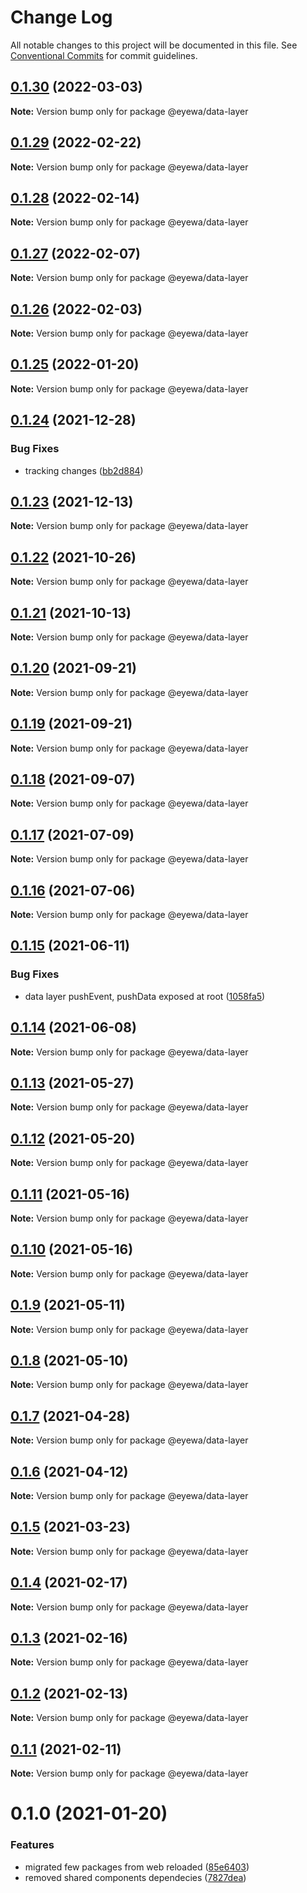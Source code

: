 # Change Log

All notable changes to this project will be documented in this file.
See [Conventional Commits](https://conventionalcommits.org) for commit guidelines.

## [0.1.30](https://github.com/GunjanjainEyewa/fe-core/compare/@eyewa/data-layer@0.1.29...@eyewa/data-layer@0.1.30) (2022-03-03)

**Note:** Version bump only for package @eyewa/data-layer





## [0.1.29](https://github.com/GunjanjainEyewa/fe-core/compare/@eyewa/data-layer@0.1.28...@eyewa/data-layer@0.1.29) (2022-02-22)

**Note:** Version bump only for package @eyewa/data-layer





## [0.1.28](https://github.com/GunjanjainEyewa/fe-core/compare/@eyewa/data-layer@0.1.27...@eyewa/data-layer@0.1.28) (2022-02-14)

**Note:** Version bump only for package @eyewa/data-layer





## [0.1.27](https://github.com/GunjanjainEyewa/fe-core/compare/@eyewa/data-layer@0.1.26...@eyewa/data-layer@0.1.27) (2022-02-07)

**Note:** Version bump only for package @eyewa/data-layer





## [0.1.26](https://github.com/GunjanjainEyewa/fe-core/compare/@eyewa/data-layer@0.1.25...@eyewa/data-layer@0.1.26) (2022-02-03)

**Note:** Version bump only for package @eyewa/data-layer





## [0.1.25](https://github.com/GunjanjainEyewa/fe-core/compare/@eyewa/data-layer@0.1.24...@eyewa/data-layer@0.1.25) (2022-01-20)

**Note:** Version bump only for package @eyewa/data-layer





## [0.1.24](https://github.com/GunjanjainEyewa/fe-core/compare/@eyewa/data-layer@0.1.23...@eyewa/data-layer@0.1.24) (2021-12-28)


### Bug Fixes

* tracking changes ([bb2d884](https://github.com/GunjanjainEyewa/fe-core/commit/bb2d88431a93e6fec8c65de21979ea757589aa88))





## [0.1.23](https://github.com/GunjanjainEyewa/fe-core/compare/@eyewa/data-layer@0.1.22...@eyewa/data-layer@0.1.23) (2021-12-13)

**Note:** Version bump only for package @eyewa/data-layer





## [0.1.22](https://github.com/GunjanjainEyewa/fe-core/compare/@eyewa/data-layer@0.1.21...@eyewa/data-layer@0.1.22) (2021-10-26)

**Note:** Version bump only for package @eyewa/data-layer





## [0.1.21](https://github.com/GunjanjainEyewa/fe-core/compare/@eyewa/data-layer@0.1.20...@eyewa/data-layer@0.1.21) (2021-10-13)

**Note:** Version bump only for package @eyewa/data-layer





## [0.1.20](https://github.com/GunjanjainEyewa/fe-core/compare/@eyewa/data-layer@0.1.19...@eyewa/data-layer@0.1.20) (2021-09-21)

**Note:** Version bump only for package @eyewa/data-layer





## [0.1.19](https://github.com/GunjanjainEyewa/fe-core/compare/@eyewa/data-layer@0.1.18...@eyewa/data-layer@0.1.19) (2021-09-21)

**Note:** Version bump only for package @eyewa/data-layer





## [0.1.18](https://github.com/GunjanjainEyewa/fe-core/compare/@eyewa/data-layer@0.1.17...@eyewa/data-layer@0.1.18) (2021-09-07)

**Note:** Version bump only for package @eyewa/data-layer





## [0.1.17](https://github.com/GunjanjainEyewa/fe-core/compare/@eyewa/data-layer@0.1.16...@eyewa/data-layer@0.1.17) (2021-07-09)

**Note:** Version bump only for package @eyewa/data-layer





## [0.1.16](https://github.com/GunjanjainEyewa/fe-core/compare/@eyewa/data-layer@0.1.15...@eyewa/data-layer@0.1.16) (2021-07-06)

**Note:** Version bump only for package @eyewa/data-layer





## [0.1.15](https://github.com/GunjanjainEyewa/fe-core/compare/@eyewa/data-layer@0.1.14...@eyewa/data-layer@0.1.15) (2021-06-11)


### Bug Fixes

* data layer pushEvent, pushData exposed at root ([1058fa5](https://github.com/GunjanjainEyewa/fe-core/commit/1058fa5abc375856f0cfde8a6a376e671450bbb6))





## [0.1.14](https://github.com/GunjanjainEyewa/fe-core/compare/@eyewa/data-layer@0.1.13...@eyewa/data-layer@0.1.14) (2021-06-08)

**Note:** Version bump only for package @eyewa/data-layer





## [0.1.13](https://github.com/GunjanjainEyewa/fe-core/compare/@eyewa/data-layer@0.1.12...@eyewa/data-layer@0.1.13) (2021-05-27)

**Note:** Version bump only for package @eyewa/data-layer





## [0.1.12](https://github.com/GunjanjainEyewa/fe-core/compare/@eyewa/data-layer@0.1.11...@eyewa/data-layer@0.1.12) (2021-05-20)

**Note:** Version bump only for package @eyewa/data-layer





## [0.1.11](https://github.com/GunjanjainEyewa/fe-core/compare/@eyewa/data-layer@0.1.10...@eyewa/data-layer@0.1.11) (2021-05-16)

**Note:** Version bump only for package @eyewa/data-layer





## [0.1.10](https://github.com/GunjanjainEyewa/fe-core/compare/@eyewa/data-layer@0.1.9...@eyewa/data-layer@0.1.10) (2021-05-16)

**Note:** Version bump only for package @eyewa/data-layer





## [0.1.9](https://github.com/GunjanjainEyewa/fe-core/compare/@eyewa/data-layer@0.1.8...@eyewa/data-layer@0.1.9) (2021-05-11)

**Note:** Version bump only for package @eyewa/data-layer





## [0.1.8](https://github.com/GunjanjainEyewa/fe-core/compare/@eyewa/data-layer@0.1.7...@eyewa/data-layer@0.1.8) (2021-05-10)

**Note:** Version bump only for package @eyewa/data-layer





## [0.1.7](https://github.com/GunjanjainEyewa/fe-core/compare/@eyewa/data-layer@0.1.6...@eyewa/data-layer@0.1.7) (2021-04-28)

**Note:** Version bump only for package @eyewa/data-layer





## [0.1.6](https://github.com/GunjanjainEyewa/fe-core/compare/@eyewa/data-layer@0.1.5...@eyewa/data-layer@0.1.6) (2021-04-12)

**Note:** Version bump only for package @eyewa/data-layer





## [0.1.5](https://github.com/GunjanjainEyewa/fe-core/compare/@eyewa/data-layer@0.1.4...@eyewa/data-layer@0.1.5) (2021-03-23)

**Note:** Version bump only for package @eyewa/data-layer





## [0.1.4](https://github.com/GunjanjainEyewa/fe-core/compare/@eyewa/data-layer@0.1.3...@eyewa/data-layer@0.1.4) (2021-02-17)

**Note:** Version bump only for package @eyewa/data-layer





## [0.1.3](https://github.com/GunjanjainEyewa/fe-core/compare/@eyewa/data-layer@0.1.2...@eyewa/data-layer@0.1.3) (2021-02-16)

**Note:** Version bump only for package @eyewa/data-layer





## [0.1.2](https://github.com/GunjanjainEyewa/fe-core/compare/@eyewa/data-layer@0.1.1...@eyewa/data-layer@0.1.2) (2021-02-13)

**Note:** Version bump only for package @eyewa/data-layer





## [0.1.1](https://github.com/GunjanjainEyewa/fe-core/compare/@eyewa/data-layer@0.1.0...@eyewa/data-layer@0.1.1) (2021-02-11)

**Note:** Version bump only for package @eyewa/data-layer





# 0.1.0 (2021-01-20)


### Features

* migrated few packages from web reloaded ([85e6403](https://github.com/GunjanjainEyewa/fe-core/commit/85e64034e9443cdf5c805d88d8d6e1e5ba0070a4))
* removed shared components dependecies ([7827dea](https://github.com/GunjanjainEyewa/fe-core/commit/7827deaa78b70e7a2916950b53f3ca7f0a40c444))
